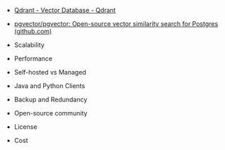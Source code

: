 - [Qdrant - Vector Database - Qdrant](https://qdrant.tech/)
- [pgvector/pgvector: Open-source vector similarity search for Postgres (github.com)](https://github.com/pgvector/pgvector)

- Scalability
- Performance
- Self-hosted vs Managed
- Java and Python Clients
- Backup and Redundancy
- Open-source community
- License 
- Cost